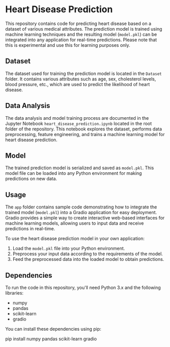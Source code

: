 # Heart Disease Prediction

This repository contains code for predicting heart disease based on a dataset of various medical attributes. The prediction model is trained using machine learning techniques and the resulting model (`model.pkl`) can be integrated into any application for real-time predictions.
Please note that this is experimental and use this for learning purposes only.

## Dataset

The dataset used for training the prediction model is located in the `Dataset` folder. It contains various attributes such as age, sex, cholesterol levels, blood pressure, etc., which are used to predict the likelihood of heart disease.

## Data Analysis

The data analysis and model training process are documented in the Jupyter Notebook `heart_disease_prediction.ipynb` located in the root folder of the repository. This notebook explores the dataset, performs data preprocessing, feature engineering, and trains a machine learning model for heart disease prediction.

## Model

The trained prediction model is serialized and saved as `model.pkl`. This model file can be loaded into any Python environment for making predictions on new data. 

## Usage

The `app` folder contains sample code demonstrating how to integrate the trained model (`model.pkl`) into a Gradio application for easy deployment. Gradio provides a simple way to create interactive web-based interfaces for machine learning models, allowing users to input data and receive predictions in real-time.

To use the heart disease prediction model in your own application:

1. Load the `model.pkl` file into your Python environment.
2. Preprocess your input data according to the requirements of the model.
3. Feed the preprocessed data into the loaded model to obtain predictions.

## Dependencies

To run the code in this repository, you'll need Python 3.x and the following libraries:

- numpy
- pandas
- scikit-learn
- gradio

You can install these dependencies using pip:

pip install numpy pandas scikit-learn gradio
